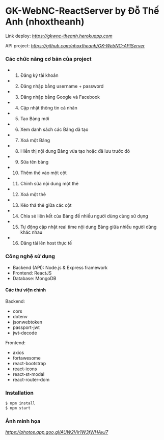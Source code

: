 # GK-WebNC-ReactServer by Đỗ Thế Anh (nhoxtheanh)

Link deploy: *https://gkwnc-theanh.herokuapp.com*

API project: *https://github.com/nhoxtheanh/GK-WebNC-APIServer*

### Các chức năng cơ bản của project

- 1) Đăng ký tài khoản
- 2) Đăng nhập bằng username + password
- 3) Đăng nhập bằng Google và Facebook
- 4) Cập nhật thông tin cá nhân
- 5) Tạo Bảng mới
- 6) Xem danh sách các Bảng đã tạo
- 7) Xoá một Bảng
- 8) Hiển thị nội dung Bảng vừa tạo hoặc đã lưu trước đó
- 9) Sửa tên bảng
- 10) Thêm thẻ vào một cột
- 11) Chỉnh sửa nội dung một thẻ
- 12) Xoá một thẻ
- 13) Kéo thả thẻ giữa các cột
- 14) Chia sẻ liên kết của Bảng để nhiều người dùng cùng sử dụng
- 15) Tự động cập nhật real time nội dung Bảng giữa nhiều người dùng khác
nhau
- 16) Đăng tải lên host thực tế

### Công nghệ sử dụng

- Backend (API): Node.js & Express framework
- Frontend: ReactJS
- Database: MongoDB

#### Các thư viện chính

Backend:
- cors
- dotenv
- jsonwebtoken
- passport-jwt
- jwt-decode

Frontend:
- axios
- fortawesome
- react-bootstrap
- react-icons
- react-st-modal
- react-router-dom

### Installation

```sh
$ npm install
$ npm start
```
### Ảnh minh họa 
*https://photos.app.goo.gl/AUW2Vjr1W3fWHAvJ7*
